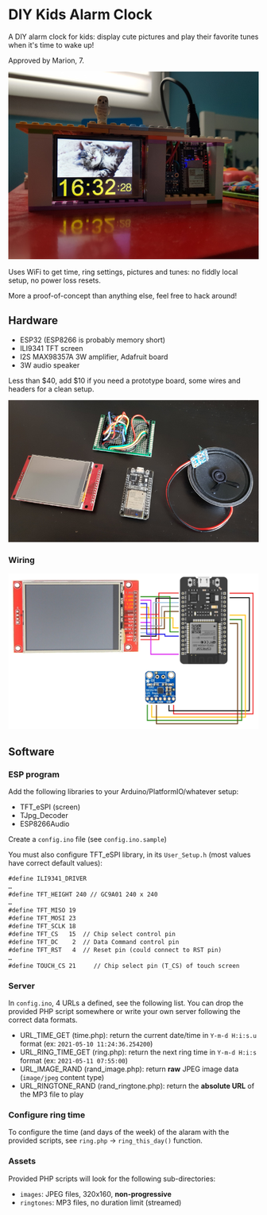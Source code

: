 # DIY Kids Alarm Clock

A DIY alarm clock for kids: display cute pictures and play their favorite tunes when it's time to wake up!

Approved by Marion, 7.

![DIY alarm clock](https://github.com/Xfennec/kids-alarm-clock/raw/main/doc/images/cased.jpg)

Uses WiFi to get time, ring settings, pictures and tunes: no fiddly local setup, no power loss resets.

More a proof-of-concept than anything else, feel free to hack around!

## Hardware
 - ESP32 (ESP8266 is probably memory short)
 - ILI9341 TFT screen
 - I2S MAX98357A 3W amplifier, Adafruit board
 - 3W audio speaker

Less than $40, add $10 if you need a prototype board, some wires and headers for a clean setup.

![alarm clock components](https://github.com/Xfennec/kids-alarm-clock/raw/main/doc/images/components.jpg)

### Wiring
![wiring diagram](https://github.com/Xfennec/kids-alarm-clock/raw/main/doc/images/wiring.png)

## Software

### ESP program
Add the following libraries to your Arduino/PlatformIO/whatever setup:
 - TFT_eSPI (screen)
 - TJpg_Decoder
 - ESP8266Audio

Create a `config.ino` file (see `config.ino.sample`)

You must also configure TFT_eSPI library, in its `User_Setup.h` (most values have correct default values):
```
#define ILI9341_DRIVER
…
#define TFT_HEIGHT 240 // GC9A01 240 x 240
…
#define TFT_MISO 19
#define TFT_MOSI 23
#define TFT_SCLK 18
#define TFT_CS   15  // Chip select control pin
#define TFT_DC    2  // Data Command control pin
#define TFT_RST   4  // Reset pin (could connect to RST pin)
…
#define TOUCH_CS 21     // Chip select pin (T_CS) of touch screen
```

### Server
In `config.ino`, 4 URLs a defined, see the following list.
You can drop the provided PHP script somewhere or write your own server following the correct data formats.

- URL_TIME_GET (time.php): return the current date/time in `Y-m-d H:i:s.u` format (ex: `2021-05-10 11:24:36.254200`)
- URL_RING_TIME_GET (ring.php): return the next ring time in `Y-m-d H:i:s` format (ex: `2021-05-11 07:55:00`)
- URL_IMAGE_RAND (rand_image.php): return **raw** JPEG image data (`image/jpeg` content type)
- URL_RINGTONE_RAND (rand_ringtone.php): return the **absolute URL** of the MP3 file to play

### Configure ring time

To configure the time (and days of the week) of the alaram with the provided scripts, see `ring.php` → `ring_this_day()` function.

### Assets
Provided PHP scripts will look for the following sub-directories:

 - `images`: JPEG files, 320x160, **non-progressive**
 - `ringtones`: MP3 files, no duration limit (streamed)
